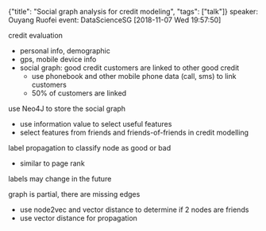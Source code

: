 {"title": "Social graph analysis for credit modeling", "tags": ["talk"]}
speaker: Ouyang Ruofei
event: DataScienceSG
[2018-11-07 Wed 19:57:50]

credit evaluation
* personal info, demographic
* gps, mobile device info
* social graph: good credit customers are linked to other good credit
  * use phonebook and other mobile phone data (call, sms) to link customers
  * 50% of customers are linked

use Neo4J to store the social graph
* use information value to select useful features
* select features from friends and friends-of-friends in credit modelling

label propagation to classify node as good or bad
* similar to page rank

labels may change in the future

graph is partial, there are missing edges
* use node2vec and vector distance to determine if 2 nodes are friends
* use vector distance for propagation


